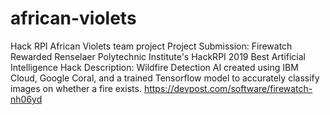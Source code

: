 # african-violets
Hack RPI African Violets team project
Project Submission: Firewatch
Rewarded Renselaer Polytechnic Institute's HackRPI 2019 Best Artificial Intelligence Hack
Description: Wildfire Detection AI created using IBM Cloud, Google Coral, and a trained Tensorflow model to accurately classify images on whether a fire exists.
https://devpost.com/software/firewatch-nh06yd

